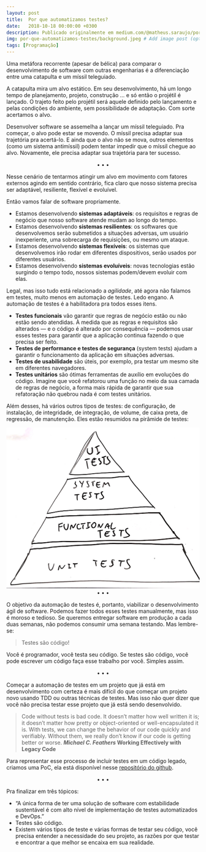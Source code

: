 ```yaml
---
layout: post
title:  Por que automatizamos testes?
date:   2018-10-18 00:00:00 +0300
description: Publicado originalmente em medium.com/@matheus.saraujo/por-que-automatizamos-testes-760c113f3bd0
img: por-que-automatizamos-testes/background.jpeg # Add image post (optional)
tags: [Programação]
---
```


Uma metáfora recorrente (apesar de bélica) para comparar o desenvolvimento de software com outras engenharias é a diferenciação entre uma catapulta e um míssil teleguiado.

A catapulta mira um alvo estático. Em seu desenvolvimento, há um longo tempo de planejamento, projeto, construção … e só então o projétil é lançado. O trajeto feito pelo projétil será aquele definido pelo lançamento e pelas condições do ambiente, sem possibilidade de adaptação. Com sorte acertamos o alvo.

Desenvolver software se assemelha a lançar um míssil teleguiado. Pra começar, o alvo pode estar se movendo. O míssil precisa adaptar sua trajetória pra acertá-lo. E ainda que o alvo não se mova, outros elementos (como um sistema antimíssil) podem tentar impedir que o míssil chegue ao alvo. Novamente, ele precisa adaptar sua trajetória para ter sucesso.

<center>&bull; &bull; &bull;</center>

Nesse cenário de tentarmos atingir um alvo em movimento com fatores externos agindo em sentido contrário, fica claro que nosso sistema precisa ser adaptável, resiliente, flexível e evoluível.

Então vamos falar de software propriamente.

- Estamos desenvolvendo **sistemas adaptáveis**: os requisitos e regras de negócio que nosso software atende mudam ao longo do tempo.
- Estamos desenvolvendo **sistemas resilientes**: os softwares que desenvolvemos serão submetidos a situações adversas, um usuário inexperiente, uma sobrecarga de requisições, ou mesmo um ataque.
- Estamos desenvolvendo **sistemas flexíveis**: os sistemas que desenvolvemos irão rodar em diferentes dispositivos, serão usados por diferentes usuários.
- Estamos desenvolvendo **sistemas evoluíveis**: novas tecnologias estão surgindo o tempo todo, nossos sistemas podem/devem evoluir com elas.

Legal, mas isso tudo está relacionado a _agilidade_, até agora não falamos em testes, muito menos em automação de testes. Ledo engano. A automação de testes é a habilitadora pra todos esses itens.

- **Testes funcionais** vão garantir que regras de negócio estão ou não estão sendo atendidas. À medida que as regras e requisitos são alterados — e o código é alterado por consequência — podemos usar esses testes para garantir que a aplicação continua fazendo o que precisa ser feito.
- **Testes de performance e testes de segurança** (system tests) ajudam a garantir o funcionamento da aplicação em situações adversas.
- **Testes de usabilidade** são úteis, por exemplo, pra testar um mesmo site em diferentes navegadores.
- **Testes unitários** são ótimas ferramentas de auxílio em evoluções do código. Imagine que você refatorou uma função no meio da sua camada de regras de negócio, a forma mais rápida de garantir que sua refatoração não quebrou nada é com testes unitários.

Além desses, há vários outros tipos de testes: de configuração, de instalação, de integridade, de integração, de volume, de caixa preta, de regressão, de manutenção. Eles estão resumidos na pirâmide de testes:

<center>
<img src="/assets/img/por-que-automatizamos-testes/background.jpeg" alt="Pirâmide de testes" />
</center>

<center>&bull; &bull; &bull;</center>

O objetivo da automação de testes é, portanto, viabilizar o desenvolvimento ágil de software. Podemos fazer todos esses testes manualmente, mas isso é moroso e tedioso. Se queremos entregar software em produção a cada duas semanas, não podemos consumir uma semana testando. Mas lembre-se:

> Testes são código!

Você é programador, você testa seu código. Se testes são código, você pode escrever um código faça esse trabalho por você. Simples assim.

<center>&bull; &bull; &bull;</center>

Começar a automação de testes em um projeto que já está em desenvolvimento com certeza é mais difícil do que começar um projeto novo usando TDD ou outras técnicas de testes. Mas isso não quer dizer que você não precisa testar esse projeto que já está sendo desenvolvido.

> Code without tests is bad code. It doesn’t matter how well written it is; it doesn’t matter how pretty or object-oriented or well-encapsulated it is. With tests, we can change the behavior of our code quickly and verifiably. Without them, we really don’t know if our code is getting better or worse. **_Michael C. Feathers_ Working Effectively with Legacy Code**

Para representar esse processo de incluir testes em um código legado, criamos uma PoC, ela está disponível nesse <a href="https://github.com/matheusaraujo/PoC.TesteAutomatizado/" target="_blank">repositório do github</a>.

<center>&bull; &bull; &bull;</center>

Pra finalizar em três tópicos:

- “A única forma de ter uma solução de software com estabilidade sustentável é com alto nível de implementação de testes automatizados e DevOps.”
- Testes são código.
- Existem vários tipos de teste e várias formas de testar seu código, você precisa entender a necessidade do seu projeto, as razões por que testar e encontrar a que melhor se encaixa em sua realidade.